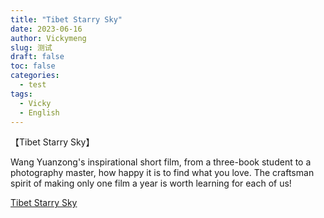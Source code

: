 ```yaml
---
title: "Tibet Starry Sky"
date: 2023-06-16
author: Vickymeng
slug: 测试
draft: false
toc: false
categories:
  - test
tags:
  - Vicky
  - English
---
```


【Tibet Starry Sky】

Wang Yuanzong's inspirational short film, from a three-book student to a photography master, how happy it is to find what you love. The craftsman spirit of making only one film a year is worth learning for each of us!

[Tibet Starry Sky](https://www.youtube.com/watch?v=hEoy8jfZcng&ab_channel=%E5%86%B0%E9%95%87%E7%99%BD%E9%96%8B%E6%B0%B4)

